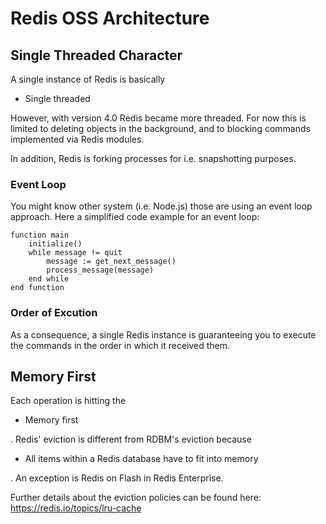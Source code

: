 # Redis OSS Architecture

## Single Threaded Character

A single instance of Redis is basically 

* Single threaded

However, with version 4.0 Redis became more threaded. For now this is limited to deleting objects in the background, and to blocking commands implemented via Redis modules.

In addition, Redis is forking processes for i.e. snapshotting purposes.

### Event Loop

You might know other system (i.e. Node.js) those are using an event loop approach. Here a simplified code example for an event loop:

```
function main
    initialize()
    while message != quit
        message := get_next_message()
        process_message(message)
    end while
end function
```

### Order of Excution

As a consequence, a single Redis instance is guaranteeing you to execute the commands in the order in which it received them.

## Memory First

Each operation is hitting the

* Memory first

. Redis' eviction is different from RDBM's eviction because 

* All items within a Redis database have to fit into memory 

. An exception is Redis on Flash in Redis Enterprise. 

Further details about the eviction policies can be found here: https://redis.io/topics/lru-cache
